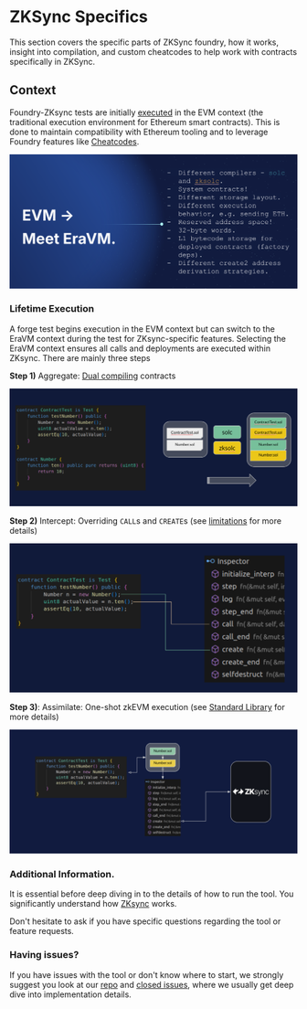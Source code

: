 # ZKSync Specifics

This section covers the specific parts of ZKSync foundry, how it works, insight into compilation, and custom cheatcodes to help work with contracts specifically in ZKSync.

## Context

Foundry-ZKsync tests are initially [executed](execution-overview.md) in the EVM context (the traditional execution environment for Ethereum smart contracts). This is done to maintain compatibility with Ethereum tooling and to leverage Foundry features like [Cheatcodes](limitations/cheatcodes.md).

![Features](../images/key-features.png)

### Lifetime Execution

A forge test begins execution in the EVM context but can switch to the EraVM context during the test for ZKsync-specific features. Selecting the EraVM context ensures all calls and deployments are executed within ZKsync.
There are mainly three steps

**Step 1)** Aggregate: [Dual compiling](compilation-overview.md) contracts

![alt text](../images/lifetime/step-1.png)

**Step 2)** Intercept: Overriding `CALL`s and `CREATE`s (see [limitations](limitations/README.md) for more details)

![alt text](../images/lifetime/step-2.png)

**Step 3)**: Assimilate: One-shot zkEVM execution (see [Standard Library](forge-zksync-std.md) for more details)

![alt text](../images/lifetime/step-3.png)

### Additional Information.

It is essential before deep diving in to the details of how to run the tool. You significantly understand how [ZKsync](https://docs.zksync.io/) works.

Don't hesitate to ask if you have specific questions regarding the tool or feature requests.

### Having issues?

If you have issues with the tool or don't know where to start, we strongly suggest you look at our [repo](https://github.com/matter-labs/foundry-zksync) and [closed issues](https://github.com/matter-labs/foundry-zksync/issues?q=is%3Aissue+is%3Aclosed), where we usually get deep dive into implementation details.
